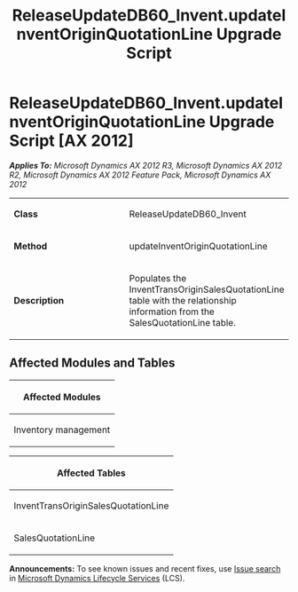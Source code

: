 ﻿---
title: ReleaseUpdateDB60_Invent.updateInventOriginQuotationLine Upgrade Script
TOCTitle: ReleaseUpdateDB60_Invent.updateInventOriginQuotationLine Upgrade Script
ms:assetid: f351cb8e-d257-0497-174d-dcc4f9a82308
ms:mtpsurl: https://msdn.microsoft.com/en-us/library/JJ737486(v=AX.60)
ms:contentKeyID: 49712180
ms.date: 05/18/2015
mtps_version: v=AX.60
---

# ReleaseUpdateDB60\_Invent.updateInventOriginQuotationLine Upgrade Script [AX 2012]


_**Applies To:** Microsoft Dynamics AX 2012 R3, Microsoft Dynamics AX 2012 R2, Microsoft Dynamics AX 2012 Feature Pack, Microsoft Dynamics AX 2012_

<table>
<colgroup>
<col style="width: 50%" />
<col style="width: 50%" />
</colgroup>
<tbody>
<tr class="odd">
<td><p><strong>Class</strong></p></td>
<td><p>ReleaseUpdateDB60_Invent</p></td>
</tr>
<tr class="even">
<td><p><strong>Method</strong></p></td>
<td><p>updateInventOriginQuotationLine</p></td>
</tr>
<tr class="odd">
<td><p><strong>Description</strong></p></td>
<td><p>Populates the InventTransOriginSalesQuotationLine table with the relationship information from the SalesQuotationLine table.</p></td>
</tr>
</tbody>
</table>


## Affected Modules and Tables

<table>
<colgroup>
<col style="width: 100%" />
</colgroup>
<thead>
<tr class="header">
<th><p>Affected Modules</p></th>
</tr>
</thead>
<tbody>
<tr class="odd">
<td><p>Inventory management</p></td>
</tr>
</tbody>
</table>


<table>
<colgroup>
<col style="width: 100%" />
</colgroup>
<thead>
<tr class="header">
<th><p>Affected Tables</p></th>
</tr>
</thead>
<tbody>
<tr class="odd">
<td><p>InventTransOriginSalesQuotationLine</p></td>
</tr>
<tr class="even">
<td><p>SalesQuotationLine</p></td>
</tr>
</tbody>
</table>

  
**Announcements:** To see known issues and recent fixes, use [Issue search](http://go.microsoft.com/fwlink/?linkid=389258) in [Microsoft Dynamics Lifecycle Services](http://go.microsoft.com/fwlink/?linkid=306505) (LCS).

